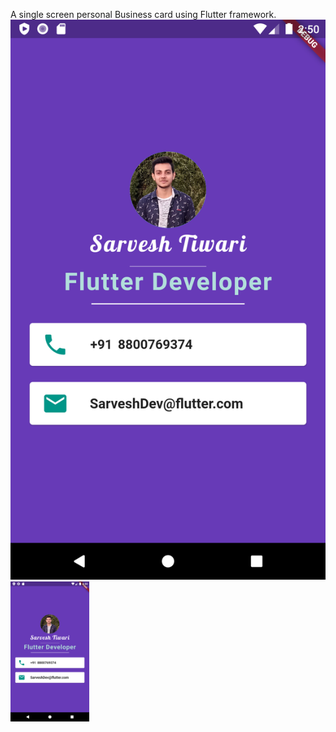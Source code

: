 A single screen personal Business card using Flutter framework.
![Getting Started](./images/ss.png)
<img src="images/ss.png" width="25%"/>

